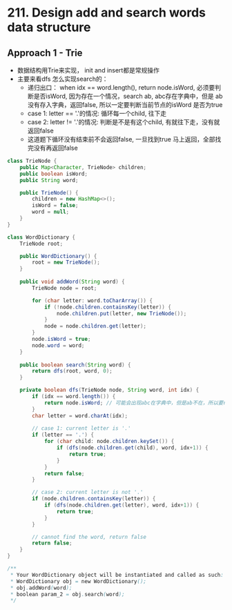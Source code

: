 # 211. Design add and search words data structure

## Approach 1 - Trie

- 数据结构用Trie来实现， init and insert都是常规操作
- 主要来看dfs 怎么实现search的：
    - 递归出口： when idx == word.length(), return node.isWord, 必须要判断是否isWord, 因为存在一个情况，search ab, abc存在字典中，但是 ab没有存入字典，返回false, 所以一定要判断当前节点的isWord 是否为true
    - case 1: letter == '.'的情况: 循环每一个child, 往下走
    - case 2: letter != '.'的情况: 判断是不是有这个child, 有就往下走，没有就返回false
    - 这道题下循环没有结束前不会返回false, 一旦找到true 马上返回，全部找完没有再返回false

```java
class TrieNode {
    public Map<Character, TrieNode> children;
    public boolean isWord;
    public String word;

    public TrieNode() {
        children = new HashMap<>();
        isWord = false;
        word = null;
    }
}

class WordDictionary {
    TrieNode root;

    public WordDictionary() {
        root = new TrieNode();
    }
    
    public void addWord(String word) {
        TrieNode node = root;

        for (char letter: word.toCharArray()) {
            if (!node.children.containsKey(letter)) {
                node.children.put(letter, new TrieNode());
            }
            node = node.children.get(letter);
        }
        node.isWord = true;
        node.word = word;
    }
    
    public boolean search(String word) {
        return dfs(root, word, 0);
    }

    private boolean dfs(TrieNode node, String word, int idx) {
        if (idx == word.length()) {
            return node.isWord; // 可能会出现abc在字典中，但是ab不在，所以要return node.isWord
        }
        char letter = word.charAt(idx);
        
        // case 1: current letter is '.'
        if (letter == '.') {
            for (char child: node.children.keySet()) {
                if (dfs(node.children.get(child), word, idx+1)) {
                    return true;
                }
            }
            return false;
        }

        // case 2: current letter is not '.'
        if (node.children.containsKey(letter)) {
            if (dfs(node.children.get(letter), word, idx+1)) {
                return true;
            }
        }

        // cannot find the word, return false
        return false;
    }
}

/**
 * Your WordDictionary object will be instantiated and called as such:
 * WordDictionary obj = new WordDictionary();
 * obj.addWord(word);
 * boolean param_2 = obj.search(word);
 */
```
